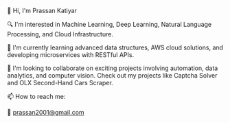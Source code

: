 👋 Hi, I'm Prassan Katiyar

🔍 I'm interested in Machine Learning, Deep Learning, Natural Language Processing, and Cloud Infrastructure.

🌱 I'm currently learning advanced data structures, AWS cloud solutions, and developing microservices with RESTful APIs.

🤝 I'm looking to collaborate on exciting projects involving automation, data analytics, and computer vision. Check out my projects like Captcha Solver and OLX Second-Hand Cars Scraper.

📫 How to reach me:

📧 prassan2001@gmail.com


<!---
prassankatiyar/prassankatiyar is a ✨ special ✨ repository because its `README.md` (this file) appears on your GitHub profile.
You can click the Preview link to take a look at your changes.
--->
